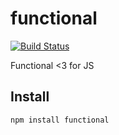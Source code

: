 # functional

[![Build Status](https://secure.travis-ci.org/Gozala/functional.png)](http://travis-ci.org/Gozala/functional)

Functional <3 for JS

## Install

    npm install functional
